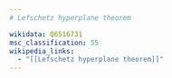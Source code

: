```yaml
---
# Lefschetz hyperplane theorem

wikidata: Q6516731
msc_classification: 55
wikipedia_links:
  - "[[Lefschetz hyperplane theorem]]"
---
```


